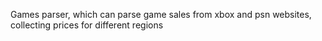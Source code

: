 Games parser, which can parse game sales from xbox and psn websites, collecting prices for different regions
